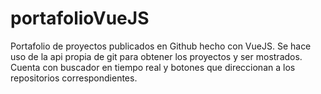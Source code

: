 # portafolioVueJS
Portafolio de proyectos publicados en Github hecho con VueJS. Se hace uso de la api propia de git para obtener los proyectos y ser mostrados. Cuenta con buscador en tiempo real y botones que direccionan a los repositorios correspondientes.
